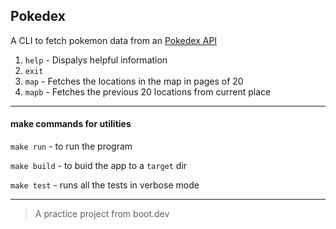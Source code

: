 ## Pokedex

A CLI to fetch pokemon data from an [Pokedex API](https://pokeapi.co/) 

1. `help` - Dispalys helpful information
2. `exit`
3. `map` - Fetches the locations in the map in pages of 20
4. `mapb` - Fetches the previous 20 locations from current place

---

#### make commands for utilities

`make run` - to run the program

`make build`  - to buid the app to a `target` dir  

`make test`  - runs all the tests in verbose mode

----

> A practice project from boot.dev